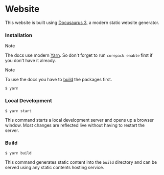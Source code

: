 # Website

This website is built using [Docusaurus 3](https://docusaurus.io/), a modern static website generator.

### Installation

> [!NOTE]
> The docs use modern [Yarn](https://yarnpkg.com). So don't forget to run `corepack enable` first if you don't have it already.

> [!NOTE]
> To use the docs you have to [build](../README.md) the packages first. 

```
$ yarn
```

### Local Development

```
$ yarn start
```

This command starts a local development server and opens up a browser window. Most changes are reflected live without having to restart the server.

### Build

```
$ yarn build
```

This command generates static content into the `build` directory and can be served using any static contents hosting service.
